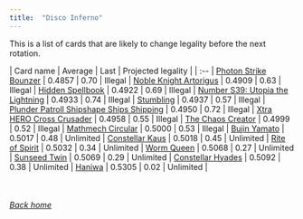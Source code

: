 ```yaml
---
title:  "Disco Inferno"
---
```


This is a list of cards that are likely to change legality before the next rotation.

| Card name | Average | Last | Projected legality |
| :-- |
[Photon Strike Bounzer](https://db.ygoprodeck.com/card/?search=Photon%20Strike%20Bounzer) | 0.4857 | 0.70 | Illegal |
[Noble Knight Artorigus](https://db.ygoprodeck.com/card/?search=Noble%20Knight%20Artorigus) | 0.4909 | 0.63 | Illegal |
[Hidden Spellbook](https://db.ygoprodeck.com/card/?search=Hidden%20Spellbook) | 0.4922 | 0.69 | Illegal |
[Number S39: Utopia the Lightning](https://db.ygoprodeck.com/card/?search=Number%20S39:%20Utopia%20the%20Lightning) | 0.4933 | 0.74 | Illegal |
[Stumbling](https://db.ygoprodeck.com/card/?search=Stumbling) | 0.4937 | 0.57 | Illegal |
[Plunder Patroll Shipshape Ships Shipping](https://db.ygoprodeck.com/card/?search=Plunder%20Patroll%20Shipshape%20Ships%20Shipping) | 0.4950 | 0.72 | Illegal |
[Xtra HERO Cross Crusader](https://db.ygoprodeck.com/card/?search=Xtra%20HERO%20Cross%20Crusader) | 0.4958 | 0.55 | Illegal |
[The Chaos Creator](https://db.ygoprodeck.com/card/?search=The%20Chaos%20Creator) | 0.4999 | 0.52 | Illegal |
[Mathmech Circular](https://db.ygoprodeck.com/card/?search=Mathmech%20Circular) | 0.5000 | 0.53 | Illegal |
[Bujin Yamato](https://db.ygoprodeck.com/card/?search=Bujin%20Yamato) | 0.5017 | 0.48 | Unlimited |
[Constellar Kaus](https://db.ygoprodeck.com/card/?search=Constellar%20Kaus) | 0.5018 | 0.45 | Unlimited |
[Rite of Spirit](https://db.ygoprodeck.com/card/?search=Rite%20of%20Spirit) | 0.5032 | 0.34 | Unlimited |
[Worm Queen](https://db.ygoprodeck.com/card/?search=Worm%20Queen) | 0.5068 | 0.27 | Unlimited |
[Sunseed Twin](https://db.ygoprodeck.com/card/?search=Sunseed%20Twin) | 0.5069 | 0.29 | Unlimited |
[Constellar Hyades](https://db.ygoprodeck.com/card/?search=Constellar%20Hyades) | 0.5092 | 0.38 | Unlimited |
[Haniwa](https://db.ygoprodeck.com/card/?search=Haniwa) | 0.5305 | 0.02 | Unlimited |

<br>

###### [Back home](index)